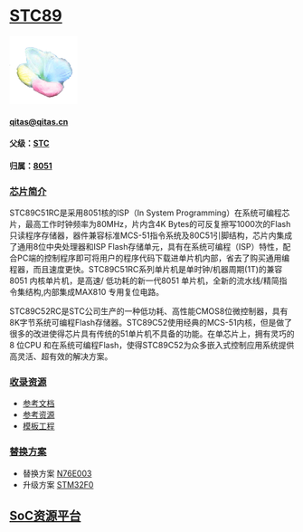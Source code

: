 ﻿# [STC89](https://github.com/sochub/STC89)
[![sites](SoC/qitas.png)](http://www.qitas.cn) 
####  qitas@qitas.cn
#### 父级：[STC](https://github.com/sochub/STC)
#### 归属：[8051](https://github.com/sochub/8051) 
### [芯片简介](https://github.com/sochub/STC89/wiki)

STC89C51RC是采用8051核的ISP（In System Programming）在系统可编程芯片，最高工作时钟频率为80MHz，片内含4K Bytes的可反复擦写1000次的Flash只读程序存储器，器件兼容标准MCS-51指令系统及80C51引脚结构，芯片内集成了通用8位中央处理器和ISP Flash存储单元，具有在系统可编程（ISP）特性，配合PC端的控制程序即可将用户的程序代码下载进单片机内部，省去了购买通用编程器，而且速度更快。STC89C51RC系列单片机是单时钟/机器周期(1T)的兼容8051 内核单片机，是高速/ 低功耗的新一代8051 单片机，全新的流水线/精简指令集结构,内部集成MAX810 专用复位电路。


STC89C52RC是STC公司生产的一种低功耗、高性能CMOS8位微控制器，具有8K字节系统可编程Flash存储器。STC89C52使用经典的MCS-51内核，但是做了很多的改进使得芯片具有传统的51单片机不具备的功能。在单芯片上，拥有灵巧的8 位CPU 和在系统可编程Flash，使得STC89C52为众多嵌入式控制应用系统提供高灵活、超有效的解决方案。

### [收录资源](https://github.com/sochub/STC89)

* [参考文档](docs/)
* [参考资源](src/)
* [模板工程](demo/)

### [替换方案](https://github.com/sochub/STC89)

* 替换方案 [N76E003](https://github.com/sochub/N76E003) 
* 升级方案 [STM32F0](https://github.com/sochub/STM32F0) 

##  [SoC资源平台](http://www.qitas.cn)



